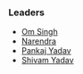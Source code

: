 ### Leaders
* [Om Singh](mailto:om.singh@owasp.org)
* [Narendra](mailto:narendra.nishad@owasp.org)
* [Pankaj Yadav](mailto:pankaj.yadav@owasp.org)
* [Shivam Yadav](mailto:shivam.yadav@owasp.org)

